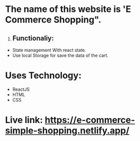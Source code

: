 # The name of this website is 'E Commerce Shopping".
1. ## Functionaliy:
* State management With react state.
* Use local Storage for save the data of the cart.

# Uses Technology:
* ReactJS
* HTML
* CSS

# Live link: https://e-commerce-simple-shopping.netlify.app/
